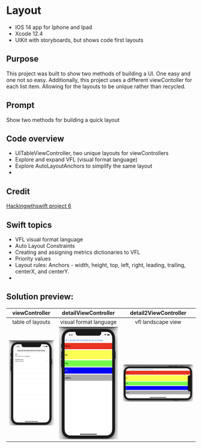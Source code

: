 #  Layout
* IOS 14 app for Iphone and Ipad
* Xcode 12.4
* UIKit with storyboards, but shows code first layouts
## Purpose
This project was built to show two methods of building a UI. One easy and one not so easy.
Additionally, this project uses a different viewContoller for each list item. Allowing for the layouts to be unique rather than recycled. 
## Prompt
Show two methods for building a quick layout 
## Code overview
* UITableViewController, two unique layouts for viewControllers
* Explore and expand VFL (visual format language)
* Explore AutoLayoutAnchors to simplify the same layout 
*
## Credit
[Hackingwthswift project 6](https://hackingwithswift.com/100/30)

## Swift topics
* VFL visual format language
* Auto Layout Constraints
* Creating and assigning metrics dictionaries to VFL
* Priority values 
* Layout rules: Anchors - width, height, top, left, right, leading, trailing, centerX, and centerY.
* 
## Solution preview:
| viewController | detailViewController | detail2ViewController | 
| :--------------:  | :---------------------:  | :---------------------:  |
| table of layouts | visual format language | vfl landscape view |
| <img src="https://github.com/benjkent/Hacking-with-swift-UIKit-06-Layout/blob/main/Screenshots/layoutsTableView.png" > | <img src="https://github.com/benjkent/Hacking-with-swift-UIKit-06-Layout/blob/main/Screenshots/vflportrait.png" > | <img src="https://github.com/benjkent/Hacking-with-swift-UIKit-06-Layout/blob/main/Screenshots/vfllandscape.png" > | 

